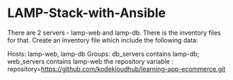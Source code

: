 # LAMP-Stack-with-Ansible

There are 2 servers - lamp-web and lamp-db.
There is the inventory files for that. Create an inventory file which include the following data:

Hosts: lamp-web, lamp-db
Groups: db_servers contains lamp-db; web_servers contains lamp-web
the repository variable : repository=https://github.com/kodekloudhub/learning-app-ecommerce.git
##